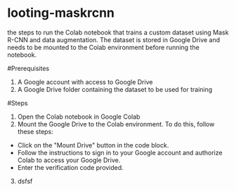 # looting-maskrcnn
the steps to run the Colab notebook that trains a custom dataset using Mask R-CNN and data augmentation. The dataset is stored in Google Drive and needs to be mounted to the Colab environment before running the notebook.

#Prerequisites
1. A Google account with access to Google Drive
2. A Google Drive folder containing the dataset to be used for training

#Steps
1. Open the Colab notebook in Google Colab
2. Mount the Google Drive to the Colab environment. To do this, follow these steps:
  - Click on the "Mount Drive" button in the code block.
  - Follow the instructions to sign in to your Google account and authorize Colab to access your Google Drive.
  - Enter the verification code provided.
3. dsfsf 
